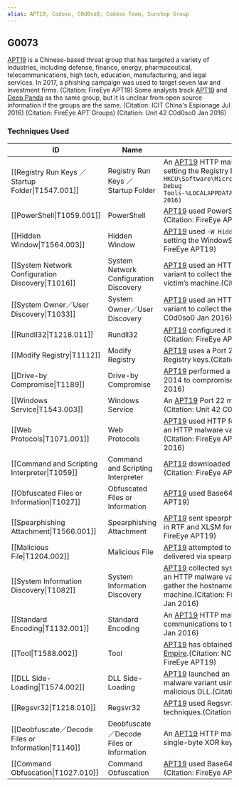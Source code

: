 ```yaml
---
alias: APT19, Codoso, C0d0so0, Codoso Team, Sunshop Group
---
```


## G0073

[APT19](https://attack.mitre.org/groups/G0073) is a Chinese-based threat group that has targeted a variety of industries, including defense, finance, energy, pharmaceutical, telecommunications, high tech, education, manufacturing, and legal services. In 2017, a phishing campaign was used to target seven law and investment firms. (Citation: FireEye APT19) Some analysts track [APT19](https://attack.mitre.org/groups/G0073) and [Deep Panda](https://attack.mitre.org/groups/G0009) as the same group, but it is unclear from open source information if the groups are the same. (Citation: ICIT China's Espionage Jul 2016) (Citation: FireEye APT Groups) (Citation: Unit 42 C0d0so0 Jan 2016)


### Techniques Used

| ID | Name | Use |
| --- | --- | --- |
| [[Registry Run Keys ／ Startup Folder\|T1547.001]] | Registry Run Keys ／ Startup Folder | An [APT19](https://attack.mitre.org/groups/G0073) HTTP malware variant establishes persistence by setting the Registry key <code>HKCU\Software\Microsoft\Windows\CurrentVersion\Run\Windows Debug Tools-%LOCALAPPDATA%\</code>.(Citation: Unit 42 C0d0so0 Jan 2016) |
| [[PowerShell\|T1059.001]] | PowerShell | [APT19](https://attack.mitre.org/groups/G0073) used PowerShell commands to execute payloads.(Citation: FireEye APT19) |
| [[Hidden Window\|T1564.003]] | Hidden Window | [APT19](https://attack.mitre.org/groups/G0073) used <code>-W Hidden</code> to conceal [PowerShell](https://attack.mitre.org/techniques/T1059/001) windows by setting the WindowStyle parameter to hidden. (Citation: FireEye APT19) |
| [[System Network Configuration Discovery\|T1016]] | System Network Configuration Discovery | [APT19](https://attack.mitre.org/groups/G0073) used an HTTP malware variant and a Port 22 malware variant to collect the MAC address and IP address from the victim’s machine.(Citation: Unit 42 C0d0so0 Jan 2016) |
| [[System Owner／User Discovery\|T1033]] | System Owner／User Discovery | [APT19](https://attack.mitre.org/groups/G0073) used an HTTP malware variant and a Port 22 malware variant to collect the victim’s username.(Citation: Unit 42 C0d0so0 Jan 2016) |
| [[Rundll32\|T1218.011]] | Rundll32 | [APT19](https://attack.mitre.org/groups/G0073) configured its payload to inject into the rundll32.exe.(Citation: FireEye APT19) |
| [[Modify Registry\|T1112]] | Modify Registry | [APT19](https://attack.mitre.org/groups/G0073) uses a Port 22 malware variant to modify several Registry keys.(Citation: Unit 42 C0d0so0 Jan 2016) |
| [[Drive-by Compromise\|T1189]] | Drive-by Compromise | [APT19](https://attack.mitre.org/groups/G0073) performed a watering hole attack on forbes.com in 2014 to compromise targets.(Citation: Unit 42 C0d0so0 Jan 2016) |
| [[Windows Service\|T1543.003]] | Windows Service | An [APT19](https://attack.mitre.org/groups/G0073) Port 22 malware variant registers itself as a service.(Citation: Unit 42 C0d0so0 Jan 2016) |
| [[Web Protocols\|T1071.001]] | Web Protocols | [APT19](https://attack.mitre.org/groups/G0073) used HTTP for C2 communications. [APT19](https://attack.mitre.org/groups/G0073) also used an HTTP malware variant to communicate over HTTP for C2.(Citation: FireEye APT19)(Citation: Unit 42 C0d0so0 Jan 2016) |
| [[Command and Scripting Interpreter\|T1059]] | Command and Scripting Interpreter | [APT19](https://attack.mitre.org/groups/G0073) downloaded and launched code within a SCT file.(Citation: FireEye APT19) |
| [[Obfuscated Files or Information\|T1027]] | Obfuscated Files or Information | [APT19](https://attack.mitre.org/groups/G0073) used Base64 to obfuscate payloads.(Citation: FireEye APT19) |
| [[Spearphishing Attachment\|T1566.001]] | Spearphishing Attachment | [APT19](https://attack.mitre.org/groups/G0073) sent spearphishing emails with malicious attachments in RTF and XLSM formats to deliver initial exploits.(Citation: FireEye APT19) |
| [[Malicious File\|T1204.002]] | Malicious File | [APT19](https://attack.mitre.org/groups/G0073) attempted to get users to launch malicious attachments delivered via spearphishing emails.(Citation: FireEye APT19) |
| [[System Information Discovery\|T1082]] | System Information Discovery | [APT19](https://attack.mitre.org/groups/G0073) collected system architecture information. [APT19](https://attack.mitre.org/groups/G0073) used an HTTP malware variant and a Port 22 malware variant to gather the hostname and CPU information from the victim’s machine.(Citation: FireEye APT19)(Citation: Unit 42 C0d0so0 Jan 2016) |
| [[Standard Encoding\|T1132.001]] | Standard Encoding | An [APT19](https://attack.mitre.org/groups/G0073) HTTP malware variant used Base64 to encode communications to the C2 server.(Citation: Unit 42 C0d0so0 Jan 2016) |
| [[Tool\|T1588.002]] | Tool | [APT19](https://attack.mitre.org/groups/G0073) has obtained and used publicly-available tools like [Empire](https://attack.mitre.org/software/S0363).(Citation: NCSC Joint Report Public Tools)(Citation: FireEye APT19) |
| [[DLL Side-Loading\|T1574.002]] | DLL Side-Loading | [APT19](https://attack.mitre.org/groups/G0073) launched an HTTP malware variant and a Port 22 malware variant using a legitimate executable that loaded the malicious DLL.(Citation: Unit 42 C0d0so0 Jan 2016) |
| [[Regsvr32\|T1218.010]] | Regsvr32 | [APT19](https://attack.mitre.org/groups/G0073) used Regsvr32 to bypass application control techniques.(Citation: FireEye APT19) |
| [[Deobfuscate／Decode Files or Information\|T1140]] | Deobfuscate／Decode Files or Information | An [APT19](https://attack.mitre.org/groups/G0073) HTTP malware variant decrypts strings using single-byte XOR keys.(Citation: Unit 42 C0d0so0 Jan 2016) |
| [[Command Obfuscation\|T1027.010]] | Command Obfuscation | [APT19](https://attack.mitre.org/groups/G0073) used Base64 to obfuscate executed commands.(Citation: FireEye APT19) |
